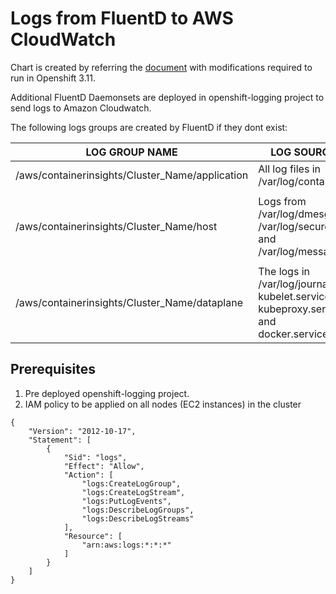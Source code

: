 # Logs from FluentD to AWS CloudWatch

Chart is created by referring the [document](https://docs.aws.amazon.com/AmazonCloudWatch/latest/monitoring/Container-Insights-setup-logs.html) with modifications required to run in Openshift 3.11.

Additional FluentD Daemonsets are deployed in openshift-logging project to send logs to Amazon Cloudwatch. 

The following logs groups are created by FluentD if they dont exist:

| LOG GROUP NAME | LOG SOURCE |
| --- | --- |
|	/aws/containerinsights/Cluster_Name/application  	|	All log files in /var/log/containers							   |
|								|												   |
|	/aws/containerinsights/Cluster_Name/host		|	Logs from /var/log/dmesg, /var/log/secure, and /var/log/messages			   |
|								|												   |
|	/aws/containerinsights/Cluster_Name/dataplane		|	The logs in /var/log/journal for kubelet.service, kubeproxy.service, and docker.service.   |

## Prerequisites

1. Pre deployed openshift-logging project.
2. IAM policy to be applied on all nodes (EC2 instances) in the cluster
```
{
    "Version": "2012-10-17",
    "Statement": [
        {
            "Sid": "logs",
            "Effect": "Allow",
            "Action": [
                "logs:CreateLogGroup",
                "logs:CreateLogStream",
                "logs:PutLogEvents",
                "logs:DescribeLogGroups",
                "logs:DescribeLogStreams"
            ],
            "Resource": [
                "arn:aws:logs:*:*:*"
            ]
        }
    ]
}
```
